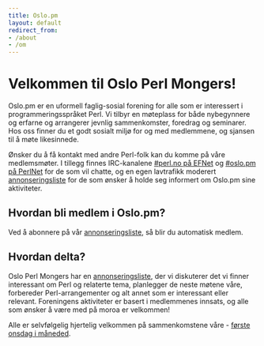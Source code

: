 ```yaml
---
title: Oslo.pm
layout: default
redirect_from:
- /about
- /om
---
```


# Velkommen til Oslo Perl Mongers!

Oslo.pm er en uformell faglig-sosial forening for alle som er interessert i
programmeringsspråket Perl. Vi tilbyr en møteplass for både
nybegynnere og erfarne og arrangerer jevnlig sammenkomster, foredrag og
seminarer. Hos oss finner du et godt sosialt miljø for og med
medlemmene, og sjansen til å møte likesinnede.

Ønsker du å få kontakt med andre Perl-folk kan du komme på våre medlemsmøter.
I tillegg finnes IRC-kanalene
[#perl.no på EFNet](http://mibbit.com/?channel=%23perl.no&server=irc.umich.edu) og
[#oslo.pm på PerlNet](http://mibbit.com/?channel=%23oslo.pm&server=irc.perl.org)
for de som vil chatte, og en egen lavtrafikk moderert
[annonseringsliste](http://mail.pm.org/mailman/listinfo/oslo) for de som ønsker å
holde seg informert om Oslo.pm sine aktiviteter.

## Hvordan bli medlem i Oslo.pm?

Ved å abonnere på vår [annonseringsliste](http://mail.pm.org/mailman/listinfo/oslo),
så blir du automatisk medlem.

## Hvordan delta?

Oslo Perl Mongers har en
[annonseringsliste](http://mail.pm.org/mailman/listinfo/oslo-aktive), der vi
diskuterer det vi finner interessant om Perl og relaterte tema, planlegger de
neste møtene våre, forbereder Perl-arrangementer og alt annet som er
interessant eller relevant. Foreningens aktiviteter er basert i medlemmenes
innsats, og alle som ønsker å være med på moroa er velkommen!

Alle er selvfølgelig hjertelig velkommen på sammenkomstene våre -
[første onsdag i måneded](https://www.meetup.com/Oslo-pm/).
